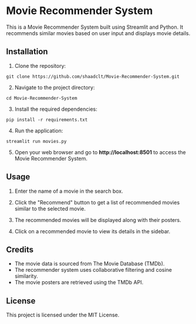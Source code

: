 # Movie Recommender System
This is a Movie Recommender System built using Streamlit and Python. It recommends similar movies based on user input and displays movie details.

## Installation
1. Clone the repository:

``` shell
git clone https://github.com/shaadclt/Movie-Recommender-System.git
```

2. Navigate to the project directory:

``` shell
cd Movie-Recommender-System
```

3. Install the required dependencies:

``` shell
pip install -r requirements.txt
```

4. Run the application:

``` shell
streamlit run movies.py
```

5. Open your web browser and go to **http://localhost:8501** to access the Movie Recommender System.

## Usage
1. Enter the name of a movie in the search box.

2. Click the "Recommend" button to get a list of recommended movies similar to the selected movie.

3. The recommended movies will be displayed along with their posters.

4. Click on a recommended movie to view its details in the sidebar.

## Credits
* The movie data is sourced from The Movie Database (TMDb).
* The recommender system uses collaborative filtering and cosine similarity.
* The movie posters are retrieved using the TMDb API.

## License
This project is licensed under the MIT License.
